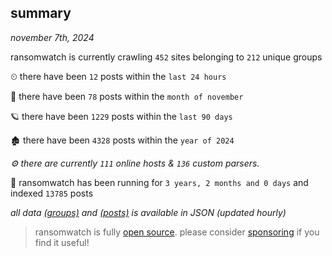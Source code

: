 
## summary
_november 7th, 2024_

ransomwatch is currently crawling `452` sites belonging to `212` unique groups

⏲ there have been `12` posts within the `last 24 hours`

🦈 there have been `78` posts within the `month of november`

🪐 there have been `1229` posts within the `last 90 days`

🏚 there have been `4328` posts within the `year of 2024`

_⚙️ there are currently `111` online hosts & `136` custom parsers._

🦕 ransomwatch has been running for `3 years, 2 months and 0 days` and indexed `13785` posts

_all data  [(groups)](http://ransomwhat.telemetry.ltd/groups) and [(posts)](http://ransomwhat.telemetry.ltd/posts) is available in JSON (updated hourly)_

> ransomwatch is fully [open source](https://github.com/joshhighet/ransomwatch#ransomwatch--). please consider [sponsoring](https://github.com/sponsors/joshhighet) if you find it useful!

